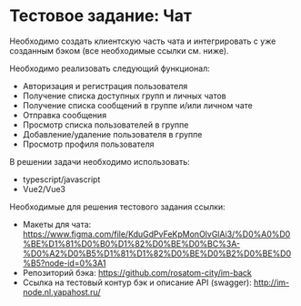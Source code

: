 # Тестовое задание: Чат

Необходимо создать клиентскую часть чата и интегрировать с уже созданным бэком (все необходимые ссылки см. ниже).

Необходимо реализовать следующий функционал:
* Авторизация и регистрация пользователя
* Получение списка доступных групп и личных чатов
* Получение списка сообщений в группе и/или личном чате
* Отправка сообщения
* Просмотр списка пользователей в группе
* Добавление/удаление пользователя в группе
* Просмотр профиля пользователя

В решении задачи необходимо использовать:
* typescript/javascript
* Vue2/Vue3

Необходимые для решения тестового задания ссылки:
* Макеты для чата: https://www.figma.com/file/KduGdPvFeKpMonOlvGlAi3/%D0%A0%D0%BE%D1%81%D0%B0%D1%82%D0%BE%D0%BC%3A-%D0%A2%D0%B5%D1%81%D1%82%D0%BE%D0%B2%D0%BE%D0%B5?node-id=0%3A1
* Репозиторий бэка: https://github.com/rosatom-city/im-back
* Ссылка на тестовый контур бэк и описание API (swagger): http://im-node.nl.yapahost.ru/
